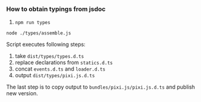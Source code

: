 ### How to obtain typings from jsdoc

1. `npm run types`

```
node ./types/assemble.js
```

Script executes following steps:
1. take `dist/types/types.d.ts`
2. replace declarations from `statics.d.ts`
3. concat `events.d.ts` and `loader.d.ts`
4. output `dist/types/pixi.js.d.ts`

The last step is to copy output to `bundles/pixi.js/pixi.js.d.ts` and publish new version.

